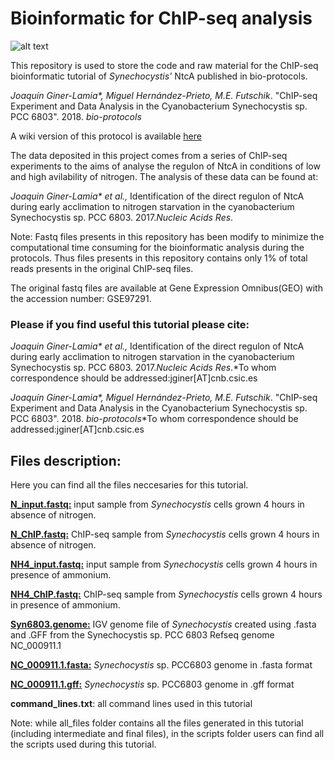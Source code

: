 # Bioinformatic for ChIP-seq analysis
![alt text](https://github.com/ginerorama/NtcA_bio-protocols_tutorial/blob/master/header-logo.png )

This repository is used to store the code and raw material for the ChIP-seq bioinformatic tutorial of _Synechocystis'_ NtcA published in bio-protocols.

_Joaquín Giner-Lamia*, Miguel Hernández-Prieto, M.E. Futschik_. "ChIP-seq Experiment and Data Analysis in the Cyanobacterium Synechocystis sp. PCC 6803". 2018. _bio-protocols_

A wiki version of this protocol is available [here](https://github.com/ginerorama/NtcA_bio-protocols_tutorial/wiki)

The data deposited in this project comes from a series of ChIP-seq experiments to the aims of analyse the regulon of NtcA in conditions of low and high avilability of nitrogen. The analysis of these data can be found at:

_Joaquin Giner-Lamia* et al.,_ Identification of the direct regulon of NtcA during early acclimation to nitrogen starvation in the cyanobacterium Synechocystis sp. PCC 6803. 2017._Nucleic Acids Res_.

Note: Fastq files presents in this repository has been modify to minimize the computational time consuming for the bioinformatic analysis during the protocols. Thus files presents in this repository contains only 1% of total reads presents in the original ChIP-seq files.

The original fastq files are available at Gene Expression Omnibus(GEO) with the accession number: GSE97291.


### Please if you find useful this tutorial please cite:

_Joaquin Giner-Lamia* et al.,_ Identification of the direct regulon of NtcA during early acclimation to nitrogen starvation in the cyanobacterium Synechocystis sp. PCC 6803. 2017._Nucleic Acids Res_.*To whom correspondence should be addressed:jginer[AT]cnb.csic.es

_Joaquín Giner-Lamia*, Miguel Hernández-Prieto, M.E. Futschik_. "ChIP-seq Experiment and Data Analysis in the Cyanobacterium Synechocystis sp. PCC 6803". 2018. _bio-protocols_*To whom correspondence should be addressed:jginer[AT]cnb.csic.es



## **Files description:**

Here you can find all the files neccesaries for this tutorial.

[**N_input.fastq:**](https://github.com/ginerorama/NtcA_bio-protocols_tutorial/blob/master/N_input.fastq.zip) input sample from _Synechocystis_ cells grown 4 hours in absence of nitrogen.

[**N_ChIP.fastq:**](https://github.com/ginerorama/NtcA_bio-protocols_tutorial/blob/master/N_ChIP.fastq.zip) ChIP-seq sample from _Synechocystis_ cells grown 4 hours in absence of nitrogen.

[**NH4_input.fastq:**](https://github.com/ginerorama/NtcA_bio-protocols_tutorial/blob/master/NH4_input.fastq.zip) input sample from _Synechocystis_ cells grown 4 hours in presence of ammonium.

[**NH4_ChIP.fastq:**](https://github.com/ginerorama/NtcA_bio-protocols_tutorial/blob/master/NH4_ChIP.fastq.zip) ChIP-seq sample from _Synechocystis_ cells grown 4 hours in presence of ammonium.

[**Syn6803.genome:**](https://github.com/ginerorama/NtcA_bio-protocols_tutorial/blob/master/syn6803.genome) IGV genome file of _Synechocystis_ created using .fasta and .GFF from the          Synechocystis sp. PCC 6803 Refseq                 genome NC_000911.1

[**NC_000911.1.fasta:**](https://github.com/ginerorama/NtcA_bio-protocols_tutorial/blob/master/NC_000911.1.fasta) _Synechocystis_ sp. PCC6803 genome in .fasta format                

[**NC_000911.1.gff:**](https://github.com/ginerorama/NtcA_bio-protocols_tutorial/blob/master/NC_000911.1.gff) _Synechocystis_ sp. PCC6803 genome in .gff format  

**command_lines.txt**: all command lines used in this tutorial

Note: while all_files folder contains all the files generated in this tutorial (including intermediate and final files), in the scripts folder users can find all the scripts used during this tutorial.




